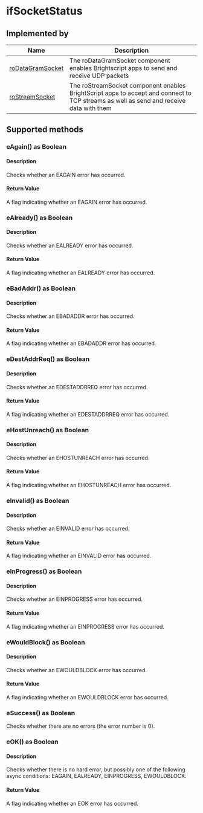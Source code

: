 ifSocketStatus
==============

Implemented by
--------------

| Name | Description |
| --- | --- |
| [roDataGramSocket](/docs/references/brightscript/components/rodatagramsocket.md "roDataGramSocket") | The roDataGramSocket component enables Brightscript apps to send and receive UDP packets |
| [roStreamSocket](/docs/references/brightscript/components/rostreamsocket.md "roStreamSocket") | The roStreamSocket component enables BrightScript apps to accept and connect to TCP streams as well as send and receive data with them |

Supported methods
-----------------

### eAgain() as Boolean

#### Description

Checks whether an EAGAIN error has occurred.

#### Return Value

A flag indicating whether an EAGAIN error has occurred.

### eAlready() as Boolean

#### Description

Checks whether an EALREADY error has occurred.

#### Return Value

A flag indicating whether an EALREADY error has occurred.

### eBadAddr() as Boolean

#### Description

Checks whether an EBADADDR error has occurred.

#### Return Value

A flag indicating whether an EBADADDR error has occurred.

### eDestAddrReq() as Boolean

#### Description

Checks whether an EDESTADDRREQ error has occurred.

#### Return Value

A flag indicating whether an EDESTADDRREQ error has occurred.

### eHostUnreach() as Boolean

#### Description

Checks whether an EHOSTUNREACH error has occurred.

#### Return Value

A flag indicating whether an EHOSTUNREACH error has occurred.

### eInvalid() as Boolean

#### Description

Checks whether an EINVALID error has occurred.

#### Return Value

A flag indicating whether an EINVALID error has occurred.

### eInProgress() as Boolean

#### Description

Checks whether an EINPROGRESS error has occurred.

#### Return Value

A flag indicating whether an EINPROGRESS error has occurred.

### eWouldBlock() as Boolean

#### Description

Checks whether an EWOULDBLOCK error has occurred.

#### Return Value

A flag indicating whether an EWOULDBLOCK error has occurred.

### eSuccess() as Boolean

Checks whether there are no errors (the error number is 0).

### eOK() as Boolean

#### Description

Checks whether there is no hard error, but possibly one of the following async conditions: EAGAIN, EALREADY, EINPROGRESS, EWOULDBLOCK.

#### Return Value

A flag indicating whether an EOK error has occurred.